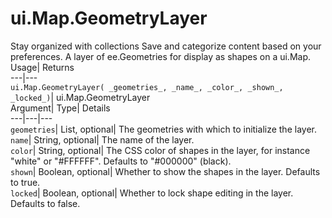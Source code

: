  
#  ui.Map.GeometryLayer 
Stay organized with collections  Save and categorize content based on your preferences. 
A layer of ee.Geometries for display as shapes on a ui.Map. Usage| Returns  
---|---  
`ui.Map.GeometryLayer( _geometries_, _name_, _color_, _shown_, _locked_)`| ui.Map.GeometryLayer  
Argument| Type| Details  
---|---|---  
`geometries`| List, optional| The geometries with which to initialize the layer.  
`name`| String, optional| The name of the layer.  
`color`| String, optional| The CSS color of shapes in the layer, for instance "white" or "#FFFFFF". Defaults to "#000000" (black).  
`shown`| Boolean, optional| Whether to show the shapes in the layer. Defaults to true.  
`locked`| Boolean, optional| Whether to lock shape editing in the layer. Defaults to false.  
